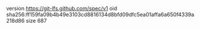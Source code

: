 version https://git-lfs.github.com/spec/v1
oid sha256:ff159fa09b4b49e3103cd8816134d8bfd09dfc5ea01affa6a650f4339a218d86
size 687
